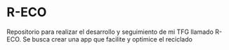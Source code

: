 # R-ECO
Repositorio para realizar el desarrollo y seguimiento de mi TFG llamado R-ECO. Se busca crear una app que facilite y optimice el reciclado
